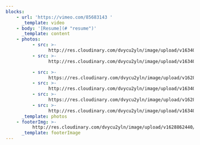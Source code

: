 ```yaml
---
blocks:
    - url: 'https://vimeo.com/85683143 '
      _template: video
    - body: '[Resume](# "resume")'
      _template: content
    - photos:
          - src: >-
                http://res.cloudinary.com/dvycu2yln/image/upload/v1634076626/KAT_KIM_FINALS_LOW_RES-2_ttgngq.jpg
          - src: >-
                http://res.cloudinary.com/dvycu2yln/image/upload/v1634076626/KAT_KIM_FINALS_LOW_RES-6_mdj1hw.jpg

          - src: >-
                https://res.cloudinary.com/dvycu2yln/image/upload/v1628862417/s_CEE2E814545B3BF60A79FA4B8D182E6ACE0484E0C6EC64004025B5B90210B35D_1567090673576_KAT_KIM_FINALS_LOW_RES-1_gxwzca.jpg
          - src: >-
                http://res.cloudinary.com/dvycu2yln/image/upload/v1634076502/KAT_KIM_FINALS_HIGH_RES-12_m1vv4j.jpg
          - src: >-
                https://res.cloudinary.com/dvycu2yln/image/upload/v1628862413/s_CEE2E814545B3BF60A79FA4B8D182E6ACE0484E0C6EC64004025B5B90210B35D_1567090673714_KAT_KIM_FINALS_LOW_RES-8_kkys81.jpg
          - src: >-
                http://res.cloudinary.com/dvycu2yln/image/upload/v1634076626/KAT_KIM_FINALS_LOW_RES-7_kngtk1.jpg
      _template: photos
    - footerImg: >-
          http://res.cloudinary.com/dvycu2yln/image/upload/v1628862440/work_ogwhvn.jpg
      _template: footerImage
---
```

